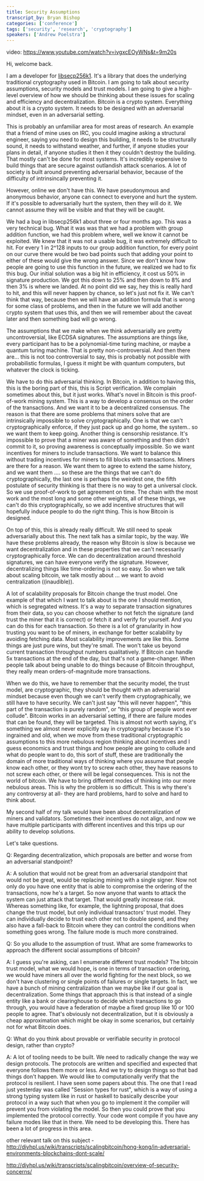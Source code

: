 ```yaml
---
title: Security Assumptions
transcript_by: Bryan Bishop
categories: ['conference']
tags: ['security', 'research', 'cryptography']
speakers: ['Andrew Poelstra']
---
```


video: <https://www.youtube.com/watch?v=ivgxcEOyWNs&t=9m20s>

Hi, welcome back.

I am a developer for [libsecp256k1](https://github.com/bitcoin/secp256k1). It's a library that does the underlying traditional cryptography used in Bitcoin. I am going to talk about security assumptions, security models and trust models. I am going to give a high-level overview of how we should be thinking about these issues for scaling and efficiency and decentralization. Bitcoin is a crypto system. Everything about it is a crypto system. It needs to be designed with an adversarial mindset, even in an adversarial setting.

This is probably an unfamiliar area for most areas of research. An example that a friend of mine uses on IRC, you could imagine asking a structural engineer, saying you need to design this building, it needs to be structurally sound, it needs to withstand weather, and further, if anyone studies your plans in detail, if anyone studies it then it they couldn't destroy the building. That mostly can't be done for most systems. It's incredibly expensive to build things that are secure against outlandish attack scenarios. A lot of society is built around preventing adversarial behavior, because of the difficulty of intrinsincally preventing it.

However, online we don't have this. We have pseudonymous and anonymous behavior, anyone can connect to everyone and hurt the system. If it's possible to adversarially hurt the system, then they will do it. We cannot assume they will be visible and that they will be caught.

We had a bug in libsecp256k1 about three or four months ago. This was a very technical bug. What it was was that we had a problem with group addition function, we had this problem where, well we know it cannot be exploited. We knew that it was not a usable bug, it was extremely difficult to hit. For every 1 in 2^128 inputs to our group addition function, for every point on our curve there would be two bad points such that adding your point to either of these would give the wrong answer. Since we don't know how people are going to use this function in the future, we realized we had to fix this bug. Our initial solution was a big hit in efficiency, it cost us 50% in signature production. We got this down to 25% and then down to 8% and then 3% is where we landed. At no point did we say, hey this is really hard to hit, and this will never happen by chance, so let's just not fix it. We can't think that way, because then we will have an addition formula that is wrong for some class of problems, and then in the future we will add another crypto system that uses this, and then we will remember about the caveat later and then something bad will go wrong.

The assumptions that we make when we think adversarially are pretty uncontroversial, like ECDSA signatures. The assumptions are things like, every participant has to be a polynomial-time turing machine, or maybe a quantum turing machine. That is pretty non-controversial. And then there are... this is not too controversial to say, this is probably not possible with probabilistic formulas, I guess it might be with quantum computers, but whatever the clock is ticking.

We have to do this adversarial thinking. In Bitcoin, in addition to having this, this is the boring part of this, this is Script verification. We complain sometimes about this, but it just works. What's novel in Bitcoin is this proof-of-work mining system. This is a way to develop a consensus on the order of the transactions. And we want it to be a decentralized consensus. The reason is that there are some problems that miners solve that are intrinsically impossible to solve cryptographically. One is that we can't cryptographically enforce, if they just pack up and go home, the system.. so we want them to keep going. Another thing is censorship resistance. It's impossible to prove that a miner was aware of something and then didn't commit to it, so proving awareness is conceptually impossible. So we want incentives for miners to include transactions. We want to balance this without trading incentives for miners to fill blocks with transactions. Miners are there for a reason. We want them to agree to extend the same history, and we want them .... so these are the things that we can't do cryptographically, the last one is perhaps the weirdest one, the fifth postulate of security thinking is that there is no way to get a universal clock. So we use proof-of-work to get agreement on time. The chain with the most work and the most long and some other weights, all of these things, we can't do this cryptographically, so we add incentive structures that will hopefully induce people to do the right thing. This is how Bitcoin is designed.

On top of this, this is already really difficult. We still need to speak adversarially about this. The next talk has a similar topic, by the way. We have these problems already, the reason why Bitcoin is slow is because we want decentralization and in these properties that we can't necessarily cryptographically force. We can do decentralization around threshold signatures, we can have everyone verify the signature. However, decentralizing things like time-ordering is not so easy. So when we talk about scaling bitcoin, we talk mostly about ... we want to avoid centralization ((inaudible)).

A lot of scalability proposals for Bitcoin change the trust model. One example of that which I want to talk about is the one I should mention, which is segregated witness. It's a way to separate transaction signatures from their data, so you can choose whether to not fetch the signature (and trust the miner that it is correct) or fetch it and verify for yourself. And you can do this for each transaction. So there is a lot of granularity in how trusting you want to be of miners, in exchange for better scalability by avoiding fetching data. Most scalability improvements are like this. Some things are just pure wins, but they're small. The won't take us
beyond current transaction throughput numbers qualitatively. If Bitcoin can handle 5x transactions at the end of the day, but that's not a game-changer. When people talk about being unable to do things because of Bitcoin throughput, they really mean orders-of-magnitude more transactions.

When we do this, we have to remember that the security model, the trust model, are cryptographic, they should be thought with an adversarial mindset because even though we can't verify them cryptographically, we still have to have security. We can't just say "this will never happen", "this part of the transaction is purely random", or "this group of people wont ever collude". Bitcoin works in an adversarial setting, if there are failure modes that can be found, they will be targeted. This is almost not worth saying, it's something we almost never explicitly say in cryptography because it's so ingrained and old, when we move from these traditional cryptographic assumptions to this more nebulous region thinking about incentives and I guess economics and trust things and how people are going to collude and what do people want to do, this sort of stuff, these are traditionally the domain of more traditional ways of thinking where you assume that people know each other, or they wont try to screw each other, they have reasons to not screw each other, or there will be legal consequences. This is not the world of bitcoin. We have to bring different modes of thinking into our more nebulous areas. This is why the problem is so difficult. This is why there's any controversy at all- they are hard problems, hard to solve and hard to think about.

My second half of my talk would have been about decentralization of miners and validators. Sometimes their incentives do not align, and now we have multiple participants with different incentives and this trips up our ability to develop solutions.

Let's take questions.

Q: Regarding decentralization, which proposals are better and worse from an adversarial standpoint?

A: A solution that would not be great from an adversarial standpoint that would not be great, would be replacing mining with a single signer. Now not only do you have one entity that is able to compromise the ordering of the transactions, now he's a target. So now anyone that wants to attack the system can just attack that target. That would greatly increase risk. Whereas something like, for example, the lightning proposal, that does change the trust model, but only individual transactors' trust model. They can individually decide to trust each other not to double spend, and they also have a fall-back to Bitcoin where they can control the conditions when something goes wrong. The failure mode is much more constrained.

Q: So you allude to the assumption of trust. What are some frameworks to approach the different social assumptions of bitcoin?

A: I guess you're asking, can I enumerate different trust models? The bitcoin trust model, what we would hope, is one in terms of transaction ordering, we would have miners all over the world fighting for the next block, so we don't have clustering or single points of failures or single targets. In fact, we have a bunch of mining centralization than we maybe like if our goal is decentralization. Some things that approach this is that instead of a single entity like a bank or clearinghouse to decide which transactions to go through, you would have a federation of maybe a fixed group like 10 or 100 people to agree. That's obviously not decentralization, but it is obviously a cheap approximation which might be okay in some scenarios, but certainly not for what Bitcoin does.

Q: What do you think about provable or verifiable security in protocol design, rather than crypto?

A: A lot of tooling needs to be built. We need to radically change the way we design protocols. The protocols are written and specified and expected that everyone follows them more or less. And we try to design things so that bad things don't happen. We would like to computationally verify that the protocol is resilient. I have seen some papers about this. The one that I read just yesterday was called "Session types for rust", which is a way of using a strong typing system like in rust or haskell to basically describe your protocol in a way such that when you go to implement it the compiler will prevent you from violating the model. So then you could prove that you implemented the protocol correctly. Your code wont compile if you have any failure modes like that in there. We need to be developing this. There has been a lot of progress in this area.

other relevant talk on this subject - <http://diyhpl.us/wiki/transcripts/scalingbitcoin/hong-kong/in-adversarial-environments-blockchains-dont-scale/>

<http://diyhpl.us/wiki/transcripts/scalingbitcoin/overview-of-security-concerns/>

